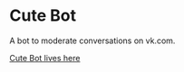 # Cute Bot

A bot to moderate conversations on vk.com. 

[Cute Bot lives here](https://vk.com/cutecutebot)
